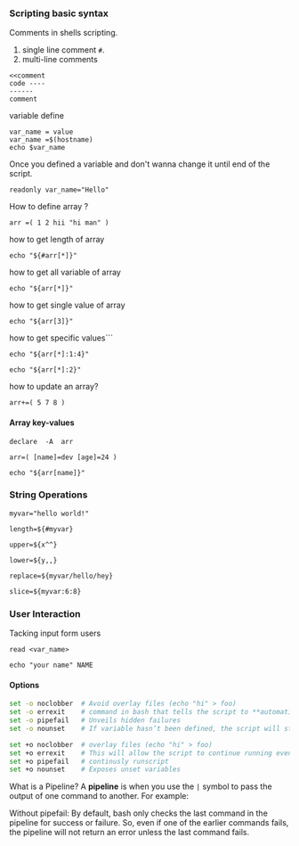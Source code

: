 ### Scripting basic syntax

Comments in shells scripting.
1. single line comment `#`.
2. multi-line comments
```
<<comment
code ----
------
comment
```

variable define
```
var_name = value
var_name =$(hostname)
echo $var_name
```

Once you defined a variable and don't wanna change it until end of the script.
```
readonly var_name="Hello"
```

How to define array ?
```
arr =( 1 2 hii "hi man" )
```

how to get length of array
```
echo "${#arr[*]}"
```

how to get all variable of array
```
echo "${arr[*]}"
```

how to get single value of array
```
echo "${arr[3]}"
```

how to get specific values```
```
echo "${arr[*]:1:4}"
```

```
echo "${arr[*]:2}"
```

how to update an array?
```
arr+=( 5 7 8 )
```

#### Array key-values

```
declare  -A  arr
```

```
arr=( [name]=dev [age]=24 )
```

```
echo "${arr[name]}"
```

### String Operations

```
myvar="hello world!"
```

```
length=${#myvar}
```

```
upper=${x^^}
```

```
lower=${y,,}
```

```
replace=${myvar/hello/hey}
```

```
slice=${myvar:6:8}
```

### User Interaction

Tacking input form users
```
read <var_name>
```

```
echo "your name" NAME
```

#### Options
```bash
set -o noclobber  # Avoid overlay files (echo "hi" > foo)
set -o errexit    # command in bash that tells the script to **automatically exit** if any command in the script fails (returns a non-zero exit status).
set -o pipefail   # Unveils hidden failures
set -o nounset    # If variable hasn’t been defined, the script will stop and print an error like:
```

```bash
set +o noclobber  # overlay files (echo "hi" > foo)
set +o errexit    # This will allow the script to continue running even after an error.
set +o pipefail   # continusly runscript 
set +o nounset    # Exposes unset variables
```

What is a Pipeline?
A **pipeline** is when you use the `|` symbol to pass the output of one command to another. For example:

Without pipefail:
By default, bash only checks the last command in the pipeline for success or failure. So, even if one of the earlier commands fails, the pipeline will not return an error unless the last command fails.


